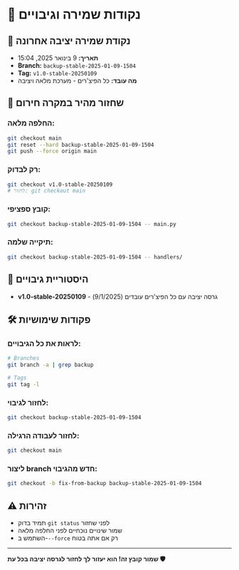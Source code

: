 # 🔄 נקודות שמירה וגיבויים

## 📍 נקודת שמירה יציבה אחרונה
- **תאריך:** 9 בינואר 2025, 15:04
- **Branch:** `backup-stable-2025-01-09-1504`  
- **Tag:** `v1.0-stable-20250109`
- **מה עובד:** כל הפיצ'רים - מערכת מלאה ויציבה

## 🚨 שחזור מהיר במקרה חירום

### החלפה מלאה:
```bash
git checkout main
git reset --hard backup-stable-2025-01-09-1504
git push --force origin main
```

### רק לבדוק:
```bash
git checkout v1.0-stable-20250109
# לחזור: git checkout main
```

### קובץ ספציפי:
```bash
git checkout backup-stable-2025-01-09-1504 -- main.py
```

### תיקייה שלמה:
```bash
git checkout backup-stable-2025-01-09-1504 -- handlers/
```

## 📝 היסטוריית גיבויים
- **v1.0-stable-20250109** - גרסה יציבה עם כל הפיצ'רים עובדים (9/1/2025)

## 🛠️ פקודות שימושיות

### לראות את כל הגיבויים:
```bash
# Branches
git branch -a | grep backup

# Tags
git tag -l
```

### לחזור לגיבוי:
```bash
git checkout backup-stable-2025-01-09-1504
```

### לחזור לעבודה הרגילה:
```bash
git checkout main
```

### ליצור branch חדש מהגיבוי:
```bash
git checkout -b fix-from-backup backup-stable-2025-01-09-1504
```

## ⚠️ זהירות
- תמיד בדוק `git status` לפני שחזור
- שמור שינויים נוכחיים לפני החלפה מלאה
- השתמש ב-`--force` רק אם אתה בטוח

---
**שמור קובץ זה! הוא יעזור לך לחזור לגרסה יציבה בכל עת 🛡️**